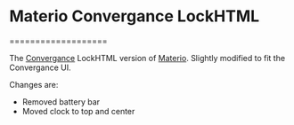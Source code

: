 # Materio Convergance LockHTML

===================

The [Convergance](http://incendo.ws/projects/Convergance/) LockHTML version of [Materio](http://modmyi.com/info/materio.d.php). Slightly modified to fit the Convergance UI.

Changes are:
* Removed battery bar
* Moved clock to top and center